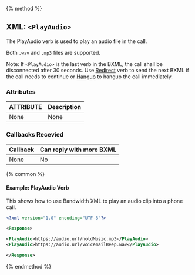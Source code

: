 {% method %}
## XML: `<PlayAudio>`
The PlayAudio verb is used to play an audio file in the call.

Both `.wav` and `.mp3` files are supported.

Note: If `<PlayAudio>` is the last verb in the BXML, the call shall be disconnected after 30 seconds. Use [Redirect](redirect.md) verb to send the next BXML if the call needs to continue or [Hangup](hangup.md) to hangup the call immediately.



### Attributes
| ATTRIBUTE | Description |
|:----------|:------------|
| None      | None        |


### Callbacks Recevied

| Callback | Can reply with more BXML |
|:---------|:-------------------------|
| None     | No                       |

{% common %}
#### Example:  PlayAudio Verb
This shows how to use Bandwidth XML to play an audio clip into a phone call.

```XML
<?xml version="1.0" encoding="UTF-8"?>

<Response>

<PlayAudio>https://audio.url/holdMusic.mp3</PlayAudio>
<PlayAudio>https://audio.url/voicemailBeep.wav</PlayAudio>

</Response>
```

{% endmethod %}
